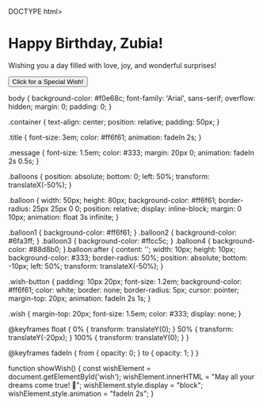 DOCTYPE html>
<html lang="en">
<head>
    <meta charset="UTF-8">
    <meta name="viewport" content="width=device-width, initial-scale=1.0">
    <title>Happy Birthday Zubia!</title>
    <link rel="stylesheet" href="styles.css">
</head>
<body>
    <div class="container">
        <h1 class="title">Happy Birthday, Zubia!</h1>
        <p class="message">Wishing you a day filled with love, joy, and wonderful surprises!</p>
        <div class="balloons">
            <div class="balloon balloon1"></div>
            <div class="balloon balloon2"></div>
            <div class="balloon balloon3"></div>
            <div class="balloon balloon4"></div>
        </div>
        <button class="wish-button" onclick="showWish()">Click for a Special Wish!</button>
        <div class="wish" id="wish"></div>
    </div>
    <script src="script.js"></script>
</body>
</html>

body {
    background-color: #f0e68c;
    font-family: 'Arial', sans-serif;
    overflow: hidden;
    margin: 0;
    padding: 0;
}

.container {
    text-align: center;
    position: relative;
    padding: 50px;
}

.title {
    font-size: 3em;
    color: #ff6f61;
    animation: fadeIn 2s;
}

.message {
    font-size: 1.5em;
    color: #333;
    margin: 20px 0;
    animation: fadeIn 2s 0.5s;
}

.balloons {
    position: absolute;
    bottom: 0;
    left: 50%;
    transform: translateX(-50%);
}

.balloon {
    width: 50px;
    height: 80px;
    background-color: #ff6f61;
    border-radius: 25px 25px 0 0;
    position: relative;
    display: inline-block;
    margin: 0 10px;
    animation: float 3s infinite;
}

.balloon1 { background-color: #ff6f61; }
.balloon2 { background-color: #6fa3ff; }
.balloon3 { background-color: #ffcc5c; }
.balloon4 { background-color: #88d8b0; }.balloon:after {
    content: '';
    width: 10px;
    height: 10px;
    background-color: #333;
    border-radius: 50%;
    position: absolute;
    bottom: -10px;
    left: 50%;
    transform: translateX(-50%);
}

.wish-button {
    padding: 10px 20px;
    font-size: 1.2em;
    background-color: #ff6f61;
    color: white;
    border: none;
    border-radius: 5px;
    cursor: pointer;
    margin-top: 20px;
    animation: fadeIn 2s 1s;
}

.wish {
    margin-top: 20px;
    font-size: 1.5em;
    color: #333;
    display: none;
}

@keyframes float {
    0% { transform: translateY(0); }
    50% { transform: translateY(-20px); }
    100% { transform: translateY(0); }
}

@keyframes fadeIn {
    from { opacity: 0; }
    to { opacity: 1; }
}

function showWish() {
    const wishElement = document.getElementById('wish');
    wishElement.innerHTML = "May all your dreams come true! 🎉";
    wishElement.style.display = "block";
    wishElement.style.animation = "fadeIn 2s";
}
